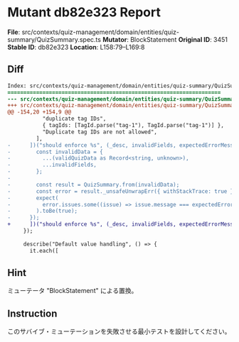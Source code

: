 # Mutant db82e323 Report

**File**: src/contexts/quiz-management/domain/entities/quiz-summary/QuizSummary.spec.ts
**Mutator**: BlockStatement
**Original ID**: 3451
**Stable ID**: db82e323
**Location**: L158:79–L169:8

## Diff

```diff
Index: src/contexts/quiz-management/domain/entities/quiz-summary/QuizSummary.spec.ts
===================================================================
--- src/contexts/quiz-management/domain/entities/quiz-summary/QuizSummary.spec.ts	original
+++ src/contexts/quiz-management/domain/entities/quiz-summary/QuizSummary.spec.ts	mutated #3451
@@ -154,20 +154,9 @@
           "duplicate tag IDs",
           { tagIds: [TagId.parse("tag-1"), TagId.parse("tag-1")] },
           "Duplicate tag IDs are not allowed",
         ],
-      ])("should enforce %s", (_desc, invalidFields, expectedErrorMessage) => {
-        const invalidData = {
-          ...(validQuizData as Record<string, unknown>),
-          ...invalidFields,
-        };
-
-        const result = QuizSummary.from(invalidData);
-        const error = result._unsafeUnwrapErr({ withStackTrace: true });
-        expect(
-          error.issues.some((issue) => issue.message === expectedErrorMessage),
-        ).toBe(true);
-      });
+      ])("should enforce %s", (_desc, invalidFields, expectedErrorMessage) => {});
     });
 
     describe("Default value handling", () => {
       it.each([
```

## Hint

ミューテータ "BlockStatement" による置換。

## Instruction

このサバイブ・ミューテーションを失敗させる最小テストを設計してください。
